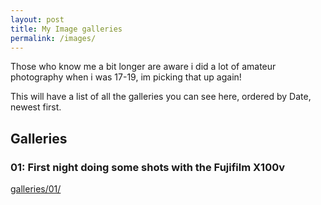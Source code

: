 ```yaml
---
layout: post
title: My Image galleries
permalink: /images/
---
```

Those who know me a bit longer are aware i did a lot of amateur photography when i was 17-19, im picking that up again!

This will have a list of all the galleries you can see here, ordered by Date, newest first.

## Galleries

### 01: First night doing some shots with the Fujifilm X100v
[galleries/01/](https://blog.liz3.cat/galleries/01/)